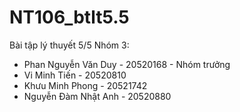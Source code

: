 # NT106_btlt5.5
Bài tập lý thuyết 5/5
Nhóm 3:
- Phan Nguyễn Văn Duy - 20520168 - Nhóm trưởng
- Vi Minh Tiến - 20520810
- Khưu Minh Phong - 20521742
- Nguyễn Đàm Nhật Anh - 20520880
